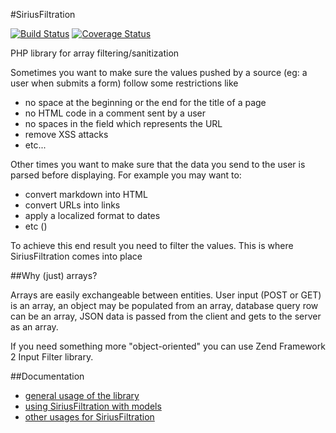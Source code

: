 #SiriusFiltration

[![Build Status](https://travis-ci.org/adrianmiu/sirius-validation.png?branch=master)](https://travis-ci.org/adrianmiu/sirius-filtration)
[![Coverage Status](https://coveralls.io/repos/adrianmiu/sirius-validation/badge.png)](https://coveralls.io/r/adrianmiu/sirius-filtration)

PHP library for array filtering/sanitization

Sometimes you want to make sure the values pushed by a source (eg: a user when submits a form) follow some restrictions like

- no space at the beginning or the end for the title of a page
- no HTML code in a comment sent by a user
- no spaces in the field which represents the URL
- remove XSS attacks
- etc...

Other times you want to make sure that the data you send to the user is parsed before displaying. For example you may want to:

- convert markdown into HTML
- convert URLs into links
- apply a localized format to dates
- etc ()

To achieve this end result you need to filter the values. This is where SiriusFiltration comes into place

##Why (just) arrays?

Arrays are easily exchangeable between entities. User input (POST or GET) is an array, an object may be populated from an array, database query row can be an array, JSON data is passed from the client and gets to the server as an array. 

If you need something more "object-oriented" you can use Zend Framework 2 Input Filter library.

##Documentation

- [general usage of the library](docs/index.md)
- [using SiriusFiltration with models](docs/modeling.md)
- [other usages for SiriusFiltration](docs/other.md)
